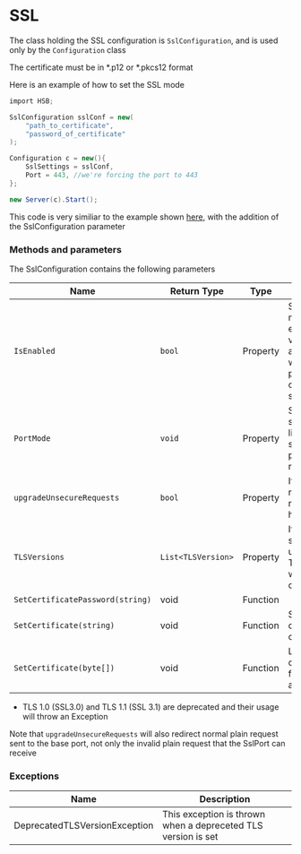 # SSL

The class holding the SSL configuration is `SslConfiguration`, and is used only by the `Configuration` class

The certificate must be in \*.p12 or \*.pkcs12 format

Here is an example of how to set the SSL mode

```cs
import HSB;

SslConfiguration sslConf = new(
    "path_to_certificate",
    "password_of_certificate"
);

Configuration c = new(){
    SslSettings = sslConf,
    Port = 443, //we're forcing the port to 443
};

new Server(c).Start();
```

This code is very similiar to the example shown [here](./Library.md), with the addition of the SslConfiguration parameter

### Methods and parameters

The SslConfiguration contains the following parameters

| Name                             | Return Type        | Type     | Description                                                                                             |
| -------------------------------- | ------------------ | -------- | ------------------------------------------------------------------------------------------------------- |
| `IsEnabled`                      | `bool`             | Property | Set if the ssl mode is enabled, this value is set automatically when a valid path or certificate is set |
| `PortMode`                       | `void`             | Property | Sets if the server must listen to a secondary port for TLS requests                                     |
| `upgradeUnsecureRequests`        | `bool`             | Property | If set, http requests are redirected to https://                                                        |
| `TLSVersions`                    | `List<TLSVersion>` | Property | If set the server will use these TLS version with the client \*                                         |
| `SetCertificatePassword(string)` | void               | Function |                                                                                                         |
| `SetCertificate(string)`         | void               | Function | Sets the path of the certificate                                                                        |
| `SetCertificate(byte[])`         | void               | Function | Loads the certificate from a byte array                                                                 |

- TLS 1.0 (SSL3.0) and TLS 1.1 (SSL 3.1) are deprecated and their usage will throw an Exception

Note that `upgradeUnsecureRequests` will also redirect normal plain request sent to the base port, not only the invalid plain request that the SslPort can receive

### Exceptions

| Name                          | Description                                                   |
| ----------------------------- | ------------------------------------------------------------- |
| DeprecatedTLSVersionException | This exception is thrown when a depreceted TLS version is set |
